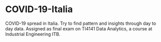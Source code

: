 # COVID-19-Italia
COVID-19 spread in Italia. Try to find pattern and insights through day to day data. Assigned as final exam on TI4141 Data Analytics, a course at Industrial Engineering ITB.
